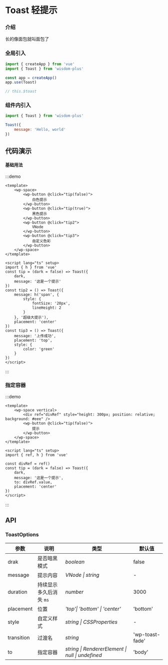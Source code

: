 <script lang="ts" setup>
import { Toast } from '@wisdom-plus/components'
</script>

# Toast 轻提示

### 介绍

长的像面包就叫面包了

### 全局引入

```js
import { createApp } from 'vue'
import { Toast } from 'wisdom-plus'

const app = createApp()
app.use(Toast)

// this.$toast
```

### 组件内引入

```js
import { Toast } from 'wisdom-plus'

Toast({
    message: 'Hello, world'
})
```

## 代码演示

#### 基础用法

:::demo
```vue
<template>
    <wp-space>
        <wp-button @click="tip(false)">
            白色提示
        </wp-button>
        <wp-button @click="tip(true)">
            黑色提示
        </wp-button>
        <wp-button @click="tip2">
            VNode
        </wp-button>
        <wp-button @click="tip3">
            自定义色彩
        </wp-button>
    </wp-space>
</template>

<script lang="ts" setup>
import { h } from 'vue'
const tip = (dark = false) => Toast({
    dark,
    message: '这是一个提示'
})
const tip2 = () => Toast({
    message: h('span', {
        style: {
            fontSize: '20px',
            lineHeight: 2
        }
    }, '超级大提示'),
    placement: 'center'
})
const tip3 = () => Toast({
    message: '上传成功',
    placement: 'top',
    style: {
        color: 'green'
    }
})
</script>
```
:::

### 指定容器

:::demo
```vue
<template>
    <wp-space vertical>
        <div ref="divRef" style="height: 300px; position: relative; background: #eee" />
        <wp-button @click="tip(false)">
            提示
        </wp-button>
    </wp-space>
</template>

<script lang="ts" setup>
import { ref, h } from 'vue'

const divRef = ref()
const tip = (dark = false) => Toast({
    dark,
    message: '这是一个提示',
    to: divRef.value,
    placement: 'center'
})
</script>
```
:::

## API

### ToastOptions

| 参数      | 说明           | 类型                                                                | 默认值 |
| --------- | -------------- | ------------------------------------------------------------------- | ------ |
| drak      | 是否暗黑模式       | _boolean_          | false     |
| message     | 提示内容   | _VNode \| string_           | -      |
| duration  | 持续显示多久后消失 `ms`       | _number_                                                           | 3000  |
| placement      | 位置       | _'top'\| 'bottom' \| 'center'_                                                           | 'bottom'   |
| style | 自定义样式 | _string \| CSSProperties_ | - |
| transition | 过渡名 | _string_ | 'wp-toast-fade' |
| to | 指定容器 | _string \| RendererElement \| null \| undefined_ | 'body' |
